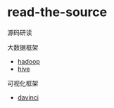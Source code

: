 # read-the-source
源码研读

大数据框架
- [hadoop](./hadoop)
- [hive](./hive)



可视化框架
- [davinci](./davinci)

